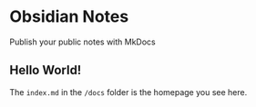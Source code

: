 # Obsidian Notes

Publish your public notes with MkDocs

## Hello World!

The `index.md` in the `/docs` folder is the homepage you see here.

